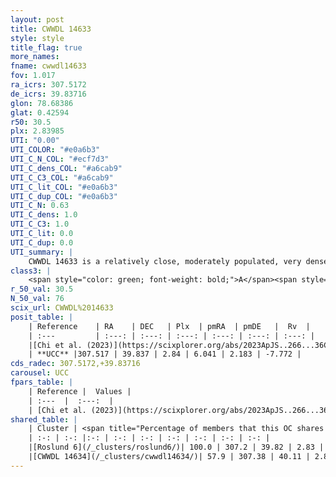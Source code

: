 ```yaml
---
layout: post
title: CWWDL 14633
style: style
title_flag: true
more_names: 
fname: cwwdl14633
fov: 1.017
ra_icrs: 307.5172
de_icrs: 39.83716
glon: 78.68386
glat: 0.42594
r50: 30.5
plx: 2.83985
UTI: "0.00"
UTI_COLOR: "#e0a6b3"
UTI_C_N_COL: "#ecf7d3"
UTI_C_dens_COL: "#a6cab9"
UTI_C_C3_COL: "#a6cab9"
UTI_C_lit_COL: "#e0a6b3"
UTI_C_dup_COL: "#e0a6b3"
UTI_C_N: 0.63
UTI_C_dens: 1.0
UTI_C_C3: 1.0
UTI_C_lit: 0.0
UTI_C_dup: 0.0
UTI_summary: |
    CWWDL 14633 is a relatively close, moderately populated, very dense object of very high C3 quality. It was recently reported in the literature.<br><br><span style="color: #99180f; font-weight: bold;">Warning: </span>This is very likely a duplicate object, which shares a large percentage of members with at least one previously reported entry, and a significant percentage with at least one entry reported in the same catalogue.
class3: |
    <span style="color: green; font-weight: bold;">A</span><span style="color: green; font-weight: bold;">A</span>
r_50_val: 30.5
N_50_val: 76
scix_url: CWWDL%2014633
posit_table: |
    | Reference    | RA    | DEC   | Plx  | pmRA  | pmDE   |  Rv  |
    | :---         | :---: | :---: | :---: | :---: | :---: | :---: |
    |[Chi et al. (2023)](https://scixplorer.org/abs/2023ApJS..266...36C) | 307.511 | 39.841 | 2.851 | 6.107 | 2.154 | -10.196 |
    | **UCC** |307.517 | 39.837 | 2.84 | 6.041 | 2.183 | -7.772 | 
cds_radec: 307.5172,+39.83716
carousel: UCC
fpars_table: |
    | Reference |  Values |
    | :---  |  :---:  |
    | [Chi et al. (2023)](https://scixplorer.org/abs/2023ApJS..266...36C) | `logAge=6.89, Z=-0.04` |
shared_table: |
    | Cluster | <span title="Percentage of members that this OC shares with the ones listed">%</span>   | RA   | DEC   | Plx   | pmRA  | pmDE  | Rv | UTI |
    | :-: | :-: |:-: | :-: | :-: | :-: | :-: | :-: | :-: |
    |[Roslund 6](/_clusters/roslund6/)| 100.0 | 307.2 | 39.82 | 2.83 | 5.97 | 2.14 | -8.07 |0.97 |
    |[CWWDL 14634](/_clusters/cwwdl14634/)| 57.9 | 307.38 | 40.11 | 2.84 | 6.01 | 2.17 | -7.94 |0.0 |
---
```

